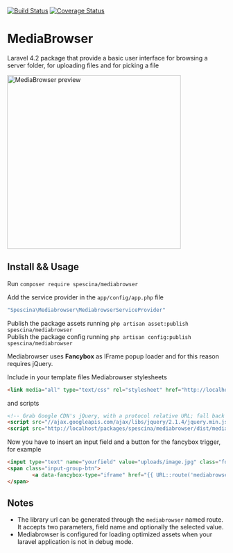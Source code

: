 [![Build Status](https://travis-ci.org/spescina/mediabrowser.svg?branch=master)](https://travis-ci.org/spescina/mediabrowser?branch=master)
[![Coverage Status](https://coveralls.io/repos/spescina/mediabrowser/badge.png?branch=master)](https://coveralls.io/r/spescina/mediabrowser?branch=master)
# MediaBrowser  

Laravel 4.2 package that provide a basic user interface for browsing a server folder, for uploading files and for picking a file

<img alt="MediaBrowser preview" src="https://cloud.githubusercontent.com/assets/1956604/11344541/51e04444-9212-11e5-80c0-c39c15edaa4d.jpg" width="400">

## Install && Usage

Run `composer require spescina/mediabrowser`  

Add the service provider in the `app/config/app.php` file  
```php
"Spescina\Mediabrowser\MediabrowserServiceProvider"
```

Publish the package assets running `php artisan asset:publish spescina/mediabrowser`  
Publish the package config running `php artisan config:publish spescina/mediabrowser`  

Mediabrowser uses **Fancybox** as IFrame popup loader and for this reason requires jQuery. 

Include in your template files Mediabrowser stylesheets
```html
<link media="all" type="text/css" rel="stylesheet" href="http://localhost/packages/spescina/mediabrowser/dist/mediabrowser-include.min.css">
```
and scripts
```html
<!-- Grab Google CDN's jQuery, with a protocol relative URL; fall back to local if offline -->
<script src="//ajax.googleapis.com/ajax/libs/jquery/2.1.4/jquery.min.js"></script>
<script src="http://localhost/packages/spescina/mediabrowser/dist/mediabrowser-include.min.js"></script>
```

Now you have to insert an input field and a button for the fancybox trigger, for example
```html
<input type="text" name="yourfield" value="uploads/image.jpg" class="form-control" />
<span class="input-group-btn">
        <a data-fancybox-type="iframe" href="{{ URL::route('mediabrowser', array('yourfield', 'uploads/image.jpg')) }}" class="btn btn-default mediabrowser-js" type="button"><span class="glyphicon glyphicon-folder-open"></span></a>
</span>
```


## Notes
- The library url can be generated through the `mediabrowser` named route. It accepts two parameters, field name and optionally the selected value.  
- Mediabrowser is configured for loading optimized assets when your laravel application is not in debug mode.
